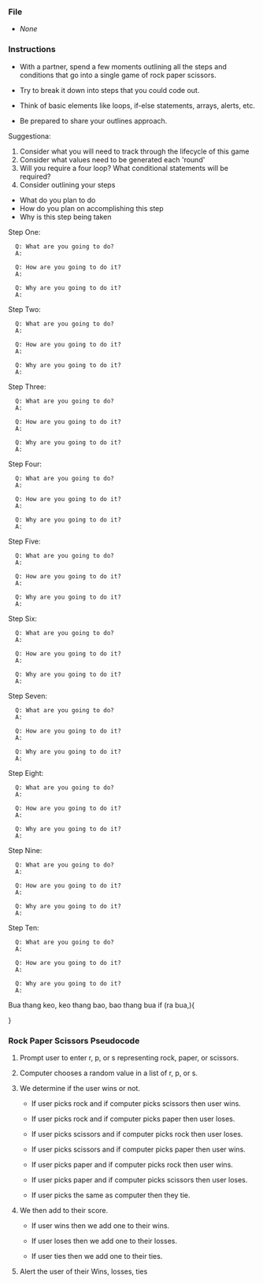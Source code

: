 ### File

* _None_

### Instructions

* With a partner, spend a few moments outlining all the steps and conditions that go into a single game of rock paper scissors.

* Try to break it down into steps that you could code out.

* Think of basic elements like loops, if-else statements, arrays, alerts, etc.

* Be prepared to share your outlines approach.


Suggestiona: 

1. Consider what you will need to track through the lifecycle of this game
2. Consider what values need to be generated each 'round'
3. Will you require a four loop? What conditional statements will be required? 
4. Consider outlining your steps

* What do you plan to do
* How do you plan on accomplishing this step
* Why is this step being taken


Step One:
      
      Q: What are you going to do? 
      A: 

      Q: How are you going to do it? 
      A: 

      Q: Why are you going to do it? 
      A: 

Step Two:
      
      Q: What are you going to do? 
      A: 

      Q: How are you going to do it? 
      A: 

      Q: Why are you going to do it? 
      A: 

Step Three:
      
      Q: What are you going to do? 
      A: 

      Q: How are you going to do it? 
      A: 

      Q: Why are you going to do it? 
      A: 

Step Four:
      
      Q: What are you going to do? 
      A: 

      Q: How are you going to do it? 
      A: 

      Q: Why are you going to do it? 
      A: 

Step Five:
      
      Q: What are you going to do? 
      A: 

      Q: How are you going to do it? 
      A: 

      Q: Why are you going to do it? 
      A: 

Step Six:
      
      Q: What are you going to do? 
      A: 

      Q: How are you going to do it? 
      A: 

      Q: Why are you going to do it? 
      A: 

Step Seven:
      
      Q: What are you going to do? 
      A: 

      Q: How are you going to do it? 
      A: 

      Q: Why are you going to do it? 
      A: 

Step Eight:
      
      Q: What are you going to do? 
      A: 

      Q: How are you going to do it? 
      A: 

      Q: Why are you going to do it? 
      A: 

Step Nine:
      
      Q: What are you going to do? 
      A: 

      Q: How are you going to do it? 
      A: 

      Q: Why are you going to do it? 
      A: 

Step Ten:
      
      Q: What are you going to do? 
      A: 

      Q: How are you going to do it? 
      A: 

      Q: Why are you going to do it? 
      A:
Bua thang keo, 
keo thang bao, 
bao thang bua
if (ra bua,){
      
}

### Rock Paper Scissors Pseudocode

1. Prompt user to enter r, p, or s representing rock, paper, or scissors.

2. Computer chooses a random value in a list of r, p, or s.

3. We determine if the user wins or not.

   * If user picks rock and if computer picks scissors then user wins.

   * If user picks rock and if computer picks paper then user loses.

   * If user picks scissors and if computer picks rock then user loses.

   * If user picks scissors and if computer picks paper then user wins.

   * If user picks paper and if computer picks rock then user wins.

   * If user picks paper and if computer picks scissors then user loses.

   * If user picks the same as computer then they tie.

4. We then add to their score.

   * If user wins then we add one to their wins.
    
   * If user loses then we add one to their losses.
    
   * If user ties then we add one to their ties.

5. Alert the user of their Wins, losses, ties